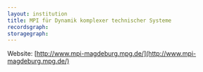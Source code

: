 ```yaml
---
layout: institution
title: MPI für Dynamik komplexer technischer Systeme
recordsgraph: 
storagegraph: 
---
```


Website: [http://www.mpi-magdeburg.mpg.de/](http://www.mpi-magdeburg.mpg.de/)
